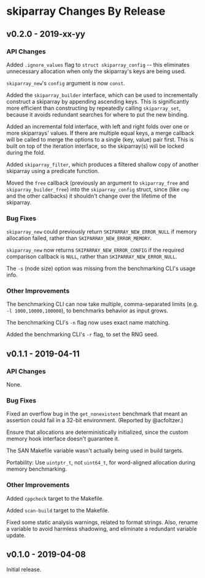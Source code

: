 # skiparray Changes By Release

## v0.2.0 - 2019-xx-yy

### API Changes

Added `.ignore_values` flag to `struct skiparray_config` -- this
eliminates unnecessary allocation when only the skiparray's keys
are being used.

`skiparray_new`'s `config` argument is now `const`.

Added the `skiparray_builder` interface, which can be used to
incrementally construct a skiparray by appending ascending keys. This is
significantly more efficient than constructing by repeatedly calling
`skiparray_set`, because it avoids redundant searches for where to put
the new binding.

Added an incremental fold interface, with left and right folds over one
or more skiparrays' values. If there are multiple equal keys, a merge
callback will be called to merge the options to a single (key, value)
pair first. This is built on top of the iteration interface, so the
skiparray(s) will be locked during the fold.

Added `skiparray_filter`, which produces a filtered shallow copy of
another skiparray using a predicate function.

Moved the `free` callback (previously an argument to `skiparray_free`
and `skiparray_builder_free`) into the `skiparray_config` struct,
since (like `cmp` and the other callbacks) it shouldn't change over
the lifetime of the skiparray.


### Bug Fixes

`skiparray_new` could previously return `SKIPARRAY_NEW_ERROR_NULL` if
memory allocation failed, rather than `SKIPARRAY_NEW_ERROR_MEMORY`.

`skiparray_new` now returns `SKIPARRAY_NEW_ERROR_CONFIG` if the required
comparison callback is `NULL`, rather than `SKIPARRAY_NEW_ERROR_NULL`.

The `-s` (node size) option was missing from the benchmarking CLI's
usage info.

### Other Improvements

The benchmarking CLI can now take multiple, comma-separated limits (e.g.
`-l 1000,10000,100000`), to benchmarks behavior as input grows.

The benchmarking CLI's `-n` flag now uses exact name matching.

Added the benchmarking CLI's `-r` flag, to set the RNG seed.


## v0.1.1 - 2019-04-11

### API Changes

None.

### Bug Fixes

Fixed an overflow bug in the `get_nonexistent` benchmark that meant an
assertion could fail in a 32-bit environment. (Reported by @acfoltzer.)

Ensure that allocations are deterministically initialized, since the
custom memory hook interface doesn't guarantee it.

The SAN Makefile variable wasn't actually being used in build targets.

Portability: Use `uintptr_t`, not `uint64_t`, for word-aligned
allocation during memory benchmarking.

### Other Improvements

Added `cppcheck` target to the Makefile.

Added `scan-build` target to the Makefile.

Fixed some static analysis warnings, related to format strings. Also,
rename a variable to avoid harmless shadowing, and eliminate a redundant
variable update.


## v0.1.0 - 2019-04-08

Initial release.
